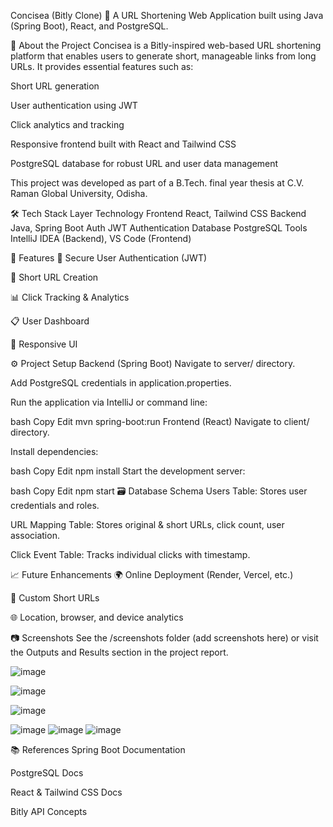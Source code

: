 Concisea (Bitly Clone) 🔗
A URL Shortening Web Application built using Java (Spring Boot), React, and PostgreSQL.

📌 About the Project
Concisea is a Bitly-inspired web-based URL shortening platform that enables users to generate short, manageable links from long URLs. It provides essential features such as:

Short URL generation

User authentication using JWT

Click analytics and tracking

Responsive frontend built with React and Tailwind CSS

PostgreSQL database for robust URL and user data management

This project was developed as part of a B.Tech. final year thesis at C.V. Raman Global University, Odisha.

🛠️ Tech Stack
Layer	Technology
Frontend	React, Tailwind CSS
Backend	Java, Spring Boot
Auth	JWT Authentication
Database	PostgreSQL
Tools	IntelliJ IDEA (Backend), VS Code (Frontend)

🚀 Features
🔐 Secure User Authentication (JWT)

🔗 Short URL Creation

📊 Click Tracking & Analytics

📋 User Dashboard

📱 Responsive UI

⚙️ Project Setup
Backend (Spring Boot)
Navigate to server/ directory.

Add PostgreSQL credentials in application.properties.

Run the application via IntelliJ or command line:

bash
Copy
Edit
mvn spring-boot:run
Frontend (React)
Navigate to client/ directory.

Install dependencies:

bash
Copy
Edit
npm install
Start the development server:

bash
Copy
Edit
npm start
🗃️ Database Schema
Users Table: Stores user credentials and roles.

URL Mapping Table: Stores original & short URLs, click count, user association.

Click Event Table: Tracks individual clicks with timestamp.

📈 Future Enhancements
🌍 Online Deployment (Render, Vercel, etc.)

🎯 Custom Short URLs

🌐 Location, browser, and device analytics

📷 Screenshots
See the /screenshots folder (add screenshots here) or visit the Outputs and Results section in the project report.

![image](https://github.com/user-attachments/assets/3c7be402-7ace-4a8f-92b3-10b0f33cc3fb)

![image](https://github.com/user-attachments/assets/9e22799a-c6a5-4055-acf8-56cfd515dcb8)


![image](https://github.com/user-attachments/assets/8885b87b-ef59-4a5f-ae76-a47d48269c5e)

![image](https://github.com/user-attachments/assets/0ecf7acd-6e62-4dd3-b2c4-1c2090315826)
![image](https://github.com/user-attachments/assets/cce6d496-aace-44a0-9cc5-d801136b1490)
![image](https://github.com/user-attachments/assets/8d9fdab7-80d1-447c-a3ad-4169fbf0d484)


📚 References
Spring Boot Documentation

PostgreSQL Docs

React & Tailwind CSS Docs

Bitly API Concepts

